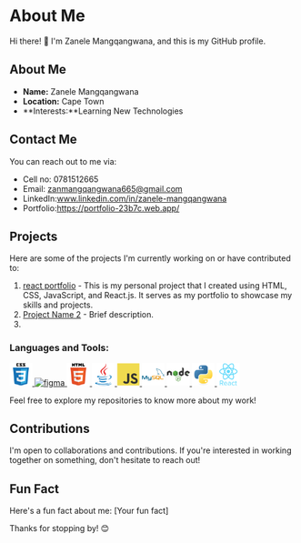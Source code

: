 # About Me

Hi there! 👋 I'm Zanele Mangqangwana, and this is my GitHub profile.

## About Me

- **Name:** Zanele Mangqangwana
- **Location:** Cape Town
- **Interests:**Learning New Technologies

## Contact Me

You can reach out to me via:
- Cell no: 0781512665
- Email: zanmangqangwana665@gmail.com
- LinkedIn:www.linkedin.com/in/zanele-mangqangwana
- Portfolio:https://portfolio-23b7c.web.app/


## Projects

Here are some of the projects I'm currently working on or have contributed to:

1. [react portfolio](https://portfolio-23b7c.web.app/) - This is my personal project that I created using HTML, CSS, JavaScript, and React.js. It serves as my portfolio to showcase my skills and projects.
2. [Project Name 2](link-to-project-2) - Brief description.
3. 

<h3 align="left">Languages and Tools:</h3>
<p align="left"> <a href="https://www.w3schools.com/css/" target="_blank" rel="noreferrer"> <img src="https://raw.githubusercontent.com/devicons/devicon/master/icons/css3/css3-original-wordmark.svg" alt="css3" width="40" height="40"/> </a> <a href="https://www.figma.com/" target="_blank" rel="noreferrer"> <img src="https://www.vectorlogo.zone/logos/figma/figma-icon.svg" alt="figma" width="40" height="40"/> </a> <a href="https://www.w3.org/html/" target="_blank" rel="noreferrer"> <img src="https://raw.githubusercontent.com/devicons/devicon/master/icons/html5/html5-original-wordmark.svg" alt="html5" width="40" height="40"/> </a> <a href="https://www.java.com" target="_blank" rel="noreferrer"> <img src="https://raw.githubusercontent.com/devicons/devicon/master/icons/java/java-original.svg" alt="java" width="40" height="40"/> </a> <a href="https://developer.mozilla.org/en-US/docs/Web/JavaScript" target="_blank" rel="noreferrer"> <img src="https://raw.githubusercontent.com/devicons/devicon/master/icons/javascript/javascript-original.svg" alt="javascript" width="40" height="40"/> </a> <a href="https://www.mysql.com/" target="_blank" rel="noreferrer"> <img src="https://raw.githubusercontent.com/devicons/devicon/master/icons/mysql/mysql-original-wordmark.svg" alt="mysql" width="40" height="40"/> </a> <a href="https://nodejs.org" target="_blank" rel="noreferrer"> <img src="https://raw.githubusercontent.com/devicons/devicon/master/icons/nodejs/nodejs-original-wordmark.svg" alt="nodejs" width="40" height="40"/> </a> <a href="https://www.python.org" target="_blank" rel="noreferrer"> <img src="https://raw.githubusercontent.com/devicons/devicon/master/icons/python/python-original.svg" alt="python" width="40" height="40"/> </a> <a href="https://reactjs.org/" target="_blank" rel="noreferrer"> <img src="https://raw.githubusercontent.com/devicons/devicon/master/icons/react/react-original-wordmark.svg" alt="react" width="40" height="40"/> </a> </p>


Feel free to explore my repositories to know more about my work!

## Contributions

I'm open to collaborations and contributions. If you're interested in working together on something, don't hesitate to reach out!

## Fun Fact

Here's a fun fact about me: [Your fun fact]

Thanks for stopping by! 😊
